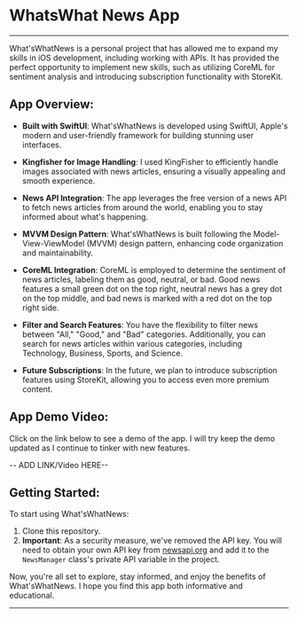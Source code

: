 # WhatsWhat News App
---
What'sWhatNews is a personal project that has allowed me to expand my skills in iOS development, including working with APIs. It has provided the perfect opportunity to implement new skills, such as utilizing CoreML for sentiment analysis and introducing subscription functionality with StoreKit.

## App Overview:

- **Built with SwiftUI**: What'sWhatNews is developed using SwiftUI, Apple's modern and user-friendly framework for building stunning user interfaces.

- **Kingfisher for Image Handling**: I used KingFisher to efficiently handle images associated with news articles, ensuring a visually appealing and smooth experience.

- **News API Integration**: The app leverages the free version of a news API to fetch news articles from around the world, enabling you to stay informed about what's happening.

- **MVVM Design Pattern**: What'sWhatNews is built following the Model-View-ViewModel (MVVM) design pattern, enhancing code organization and maintainability.

- **CoreML Integration**: CoreML is employed to determine the sentiment of news articles, labeling them as good, neutral, or bad. Good news features a small green dot on the top right, neutral news has a grey dot on the top middle, and bad news is marked with a red dot on the top right side.

- **Filter and Search Features**: You have the flexibility to filter news between "All," "Good," and "Bad" categories. Additionally, you can search for news articles within various categories, including Technology, Business, Sports, and Science.

- **Future Subscriptions**: In the future, we plan to introduce subscription features using StoreKit, allowing you to access even more premium content.

## App Demo Video: 

Click on the link below to see a demo of the app. I will try keep the demo updated as I continue to tinker with new features. 

-- ADD LINK/Video HERE-- 

## Getting Started:

To start using What'sWhatNews:

1. Clone this repository.
2. **Important**: As a security measure, we've removed the API key. You will need to obtain your own API key from [newsapi.org](https://newsapi.org) and add it to the `NewsManager` class's private API variable in the project.

Now, you're all set to explore, stay informed, and enjoy the benefits of What'sWhatNews. I hope you find this app both informative and educational.

---

